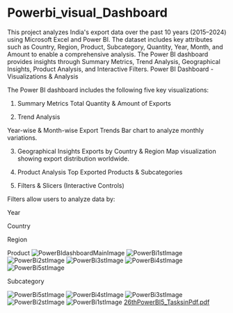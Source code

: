 # Powerbi_visual_Dashboard
This project analyzes India's export data over the past 10 years (2015–2024) using Microsoft Excel and Power BI. The dataset includes key attributes such as Country, Region, Product, Subcategory, Quantity, Year, Month, and Amount to enable a comprehensive analysis. 
The Power BI dashboard provides insights through Summary Metrics, Trend Analysis, Geographical Insights, Product Analysis, and Interactive Filters.
Power BI Dashboard - Visualizations & Analysis

The Power BI dashboard includes the following five key visualizations:

1. Summary Metrics
Total Quantity & Amount of Exports

2. Trend Analysis

Year-wise & Month-wise Export Trends
Bar chart to analyze monthly variations.

3. Geographical Insights
Exports by Country & Region
Map visualization showing export distribution worldwide.


4. Product Analysis
Top Exported Products & Subcategories

5. Filters & Slicers (Interactive Controls)

Filters allow users to analyze data by:

Year

Country

Region

Product
![PowerBIdashboardMainImage](https://github.com/user-attachments/assets/c52f935c-b520-4379-8b84-d337070b0a2e)
![PowerBi1stImage](https://github.com/user-attachments/assets/686cf990-2782-4b18-ab6e-f1ce3938293e)
![PowerBi2stImage](https://github.com/user-attachments/assets/0dc83d80-dc42-420a-8d7f-e541ee360dfc)
![PowerBi3stImage](https://github.com/user-attachments/assets/2363f9f9-4872-4d51-8230-356b159fe056)
![PowerBi4stImage](https://github.com/user-attachments/assets/e683ecbd-2af7-49fa-b08f-de19a796e784)
![PowerBi5stImage](https://github.com/user-attachments/assets/b7a464b4-1aed-4e64-ae6e-5e1a4cebf99e)

Subcategory

![PowerBi5stImage](https://github.com/user-attachments/assets/d5e8f8f8-2207-4bd4-ac7c-0953f4dba02a)
![PowerBi4stImage](https://github.com/user-attachments/assets/cc12633e-167a-4016-bee6-b8e8ad50db0f)
![PowerBi3stImage](https://github.com/user-attachments/assets/4ece41ef-ccba-4ba1-a2a3-2fe1de5c10fd)
![PowerBi2stImage](https://github.com/user-attachments/assets/4f60e40e-80e0-432b-86be-6bf396fdd6d3)
![PowerBi1stImage](https://github.com/user-attachments/assets/4a456a26-3b14-424d-9dab-eafb0c329c6e)
[26thPowerBI5_TasksinPdf.pdf](https://github.com/user-attachments/files/18983357/26thPowerBI5_TasksinPdf.pdf)

